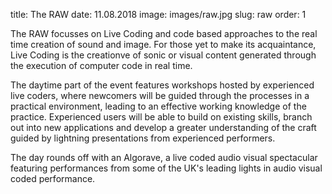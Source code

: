title: The RAW
date: 11.08.2018
image: images/raw.jpg
slug: raw
order: 1

The RAW focusses on Live Coding and code based approaches to the real time creation of sound and image. For those yet to make its acquaintance, Live Coding is the creationve of sonic or visual content generated through the execution of computer code in real time.

The daytime part of the event features workshops hosted by experienced live coders, where newcomers will be guided through the processes in a practical environment, leading to an effective working knowledge of the practice. Experienced users will be able to build on existing skills, branch out into new applications and develop a greater understanding of the craft guided by lightning presentations from experienced performers.

The day rounds off with an Algorave, a live coded audio visual spectacular featuring performances from some of the UK's leading lights in audio visual coded performance.
